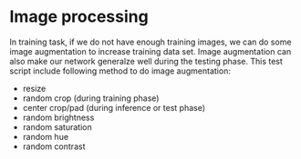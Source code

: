 # Image processing

In training task, if we do not have enough training images, we can do some image augmentation to increase training data set. Image augmentation can also make our network generalze well during the testing phase. This test script include following method to do image augmentation:

* resize
* random crop (during training phase)
* center crop/pad (during inference or test phase)
* random brightness
* random saturation
* random hue
* random contrast
